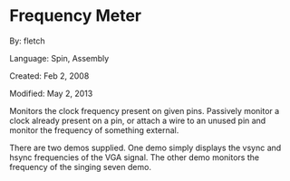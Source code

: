 # Frequency Meter

By: fletch

Language: Spin, Assembly

Created: Feb 2, 2008

Modified: May 2, 2013

Monitors the clock frequency present on given pins. Passively monitor a clock already present on a pin, or attach a wire to an unused pin and monitor the frequency of something external.

There are two demos supplied. One demo simply displays the vsync and hsync frequencies of the VGA signal. The other demo monitors the frequency of the singing seven demo.

